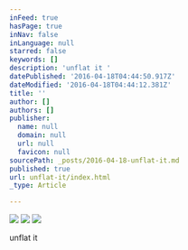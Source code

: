 ```yaml
---
inFeed: true
hasPage: true
inNav: false
inLanguage: null
starred: false
keywords: []
description: 'unflat it '
datePublished: '2016-04-18T04:44:50.917Z'
dateModified: '2016-04-18T04:44:12.381Z'
title: ''
author: []
authors: []
publisher:
  name: null
  domain: null
  url: null
  favicon: null
sourcePath: _posts/2016-04-18-unflat-it.md
published: true
url: unflat-it/index.html
_type: Article

---
```

![](https://the-grid-user-content.s3-us-west-2.amazonaws.com/90e0efc7-dc7d-42b5-b015-a1b08ec7366c.jpg)
![](https://the-grid-user-content.s3-us-west-2.amazonaws.com/d51f4dc1-07e2-492e-a15a-1cae28e31226.jpg)
![](https://the-grid-user-content.s3-us-west-2.amazonaws.com/41ca85d7-e80f-4ce9-9312-d4167f2f0afe.jpg)

unflat it